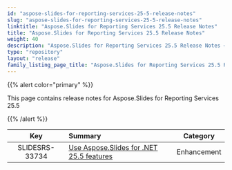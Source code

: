 ```yaml
---
id: "aspose-slides-for-reporting-services-25-5-release-notes"
slug: "aspose-slides-for-reporting-services-25-5-release-notes"
linktitle: "Aspose.Slides for Reporting Services 25.5 Release Notes"
title: "Aspose.Slides for Reporting Services 25.5 Release Notes"
weight: 40
description: "Aspose.Slides for Reporting Services 25.5 Release Notes – the latest updates and fixes."
type: "repository"
layout: "release"
family_listing_page_title: "Aspose.Slides for Reporting Services 25.5 Release Notes"
---
```


{{% alert color="primary" %}} 

This page contains release notes for Aspose.Slides for Reporting Services 25.5

{{% /alert %}} 

|**Key** |**Summary** |**Category** |
| :-: | :- | :-: |
|SLIDESRS-33734|[Use Aspose.Slides for .NET 25.5 features](/slides/net/release-notes/2025/aspose-slides-for-net-25-5-release-notes/)|Enhancement|

